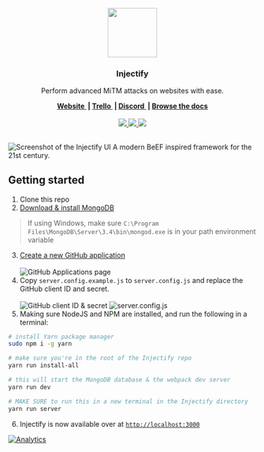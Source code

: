 <p align="center">
	<a href="https://injectify.samdd.me/?ref=logo">
		<img src="https://github.com/samdenty99/injectify/raw/master/assets/injectify.png" width="100">
	</a>
  <h3 align="center">Injectify</h3>
  <p align="center">
    Perform advanced MiTM attacks on websites with ease.
  </p>
</p>
<p align="center">
	<b>
		<a href="https://injectify.samdd.me/?ref=website">
			Website
		</a>&nbsp;|
		<a href="https://samdenty99.github.io/r?https://trello.com/b/UdrfNufx">
			Trello
    </a>&nbsp;|
		<a href="https://samdenty99.github.io/r?https://discord.gg/Nsz5AeD">
			Discord
		</a>&nbsp;|
		<a href="https://samdenty99.github.io/r?https://github.com/samdenty99/injectify/wiki">
			Browse the docs
		</a>
	</b>
	<br><br>
	<a href="https://samdenty99.github.io/r?https://travis-ci.org/samdenty99/injectify">
		<img src="https://img.shields.io/travis/samdenty99/injectify.svg?style=flat">
	</a>
  <a href="https://samdenty99.github.io/r?http://www.somsubhra.com/github-release-stats/?username=samdenty99&repository=Wi-PWN">
		<img src="https://img.shields.io/github/package-json/v/samdenty99/injectify.svg?style=flat">
	</a>
	<a href="https://samdenty99.github.io/r?https://discord.gg/yN2x7sp">
		<img src="https://img.shields.io/discord/335836376031428618.svg?colorB=1081C1&style=flat">
	</a>
</p>
<h2></h2>


![Screenshot of the Injectify UI](https://samdd.me/images/projects/injectify.png)
A modern BeEF inspired framework for the 21st century.

## Getting started
1. Clone this repo
2. [Download & install MongoDB](https://www.mongodb.com/download-center#community)
>
> If using Windows, make sure `C:\Program Files\MongoDB\Server\3.4\bin\mongod.exe` is in your path environment variable
3. [Create a new GitHub application](https://github.com/settings/applications/new)<br><br>
![GitHub Applications page](https://i.imgur.com/oiuiMhR.png)
4. Copy `server.config.example.js` to `server.config.js` and replace the GitHub client ID and secret.<br><br>
![GitHub client ID & secret](https://i.imgur.com/JId0Wyk.png)
![server.config.js](https://i.imgur.com/cRcES59.png)
5. Making sure NodeJS and NPM are installed, and run the following in a terminal:
```bash
# install Yarn package manager
sudo npm i -g yarn

# make sure you're in the root of the Injectify repo
yarn run install-all

# this will start the MongoDB database & the webpack dev server
yarn run dev

# MAKE SURE to run this in a new terminal in the Injectify directory
yarn run server
```
6. Injectify is now available over at [`http://localhost:3000`](http://localhost:3000)

[![Analytics](https://ga-beacon.appspot.com/UA-85426772-5/Injectify/?pixel)](https://github.com/igrigorik/ga-beacon)